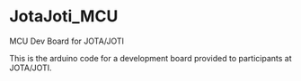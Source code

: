 # JotaJoti_MCU
MCU Dev Board for JOTA/JOTI

This is the arduino code for a development board provided to participants at JOTA/JOTI. 
